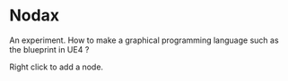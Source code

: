 Nodax
=====
An experiment. How to make a graphical programming language such as the blueprint in UE4 ?

Right click to add a node.